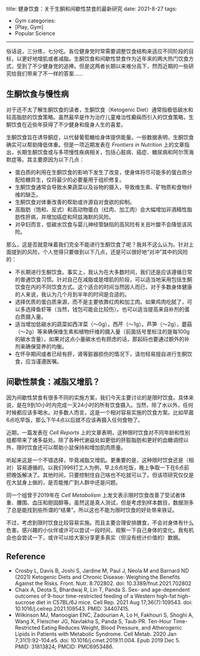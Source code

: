 title: 健身饮食：关于生酮和间歇性禁食的最新研究
date: 2021-8-27
tags:
- Gym
categories:
- [Play, Gym]
- Popular Science
---

俗话说，三分练，七分吃。各位健身党时常需要调整饮食结构来适应不同阶段的目标，以更好地增肌或者减脂。生酮饮食和间歇性禁食作为近年来的两大热门饮食方式，受到了不少健身党的追捧。但是这两者长期以来难分高下，然而近期的一些研究给我们带来了不一样的答案……

<!-- more -->

## 生酮饮食与慢性病
对于还不太了解生酮饮食的读者，生酮饮食（Ketogenic Diet）通常指极低碳水和较高脂肪的饮食策略。虽然最早是作为治疗儿童难治性癫痫而引入的饮食策略，生酮饮食在近些年获得了不少健身和瘦身人生的喜爱。

生酮饮食旨在诱导酮症，以代替葡萄糖给身体提供能量。一些数据表明，生酮饮食确实可以帮助降低体重。但是一项近期发表在 *Frontiers in Nutrition* 上的文章指出，长期生酮饮食或与多项慢性疾病相关，包括心脏病、癌症、糖尿病和阿尔茨海默症等。其主要原因为以下几点：

- 蛋白质的利用在生酮饮食的影响下发生了改变，使身体将尽可能多的蛋白质分配给糖异生，仅将最少的必要量用于组织修复。
- 生酮饮食通常会导致水果蔬菜以及谷物的摄入，导致维生素、矿物质和食物纤维的缺乏。
- 生酮饮食对体重改善的帮助或许源自对食欲的抑制。
- 高脂肪（饱和、反式）和高动物蛋白（红肉、加工肉）会大幅增加非酒精性脂肪性肝病，并增加癌症和阿兹海默的风险。
- 对孕妇而言，低碳水饮食与婴儿神经管缺陷的高风险有关且叶酸不会降低该风险。

那么，这是否就意味着我们完全不能进行生酮饮食了呢？我并不这么认为。针对上面提到的风险，个人觉得只要做到以下几点，还是可以很好地“对冲”其中的风险的：

- 不长期进行生酮饮食。事实上，我认为在大多数时间，我们还是应该遵循日常的普通饮食习惯。针对自己在减脂或是增肌的阶段，可以适当地采用包括生酮饮食在内的不同饮食方式。这个适合的时间当然因人而已，对于多数身体健康的人来说，我认为几个月到半年的时间是合适的。
- 选择优质的蛋白质来源，而不是主要依靠红肉和加工肉。如果鸡肉吃腻了，可以多选择鱼虾等（当然，钱包可能会比较伤）。也可以适当提高来自补剂的蛋白质摄入量。
- 适当增加低碳水的蔬菜如西洋菜（～0g），西芹（～1g），芦笋（～2g），蘑菇（～2g）等来确保维生素和植物纤维的摄入量（前面括号里标注的是每100g的碳水含量）。如果对这点小量碳水也有顾虑的话，那起码也要通过额外的补剂来确保营养的均衡。
- 在怀孕期间或者已经有肝，肾等脏器损伤的情况下，请勿轻易擅自进行生酮饮食，应当谨遵医嘱。

## 间歇性禁食：减脂又增肌？
因为间歇性禁食有很多不同的实施方案，我们今天主要讨论的是限时饮食。具体来说，是在9到10小时内完成一天24小时的所有饮食摄入。当然，除了水以外，任何时候都应该多喝水。对多数人而言，这是一个相对容易实施的饮食方案。比如早晨6点吃早饭，那么下午4点以后就不应该再摄入任何食物了。

近期，一篇发表在 *Cell Reports* 上的文章表明，这种限时饮食对不同年龄和性别组都带来了诸多益处。除了各种代谢益处如更低的肝脏脂肪和更好的血糖调控以外，限时饮食还可以帮助小鼠保持和增加肌肉质量。

听起来这是一个不错选择，毕竟减脂又增肌。更重要的是，这种限时饮食还是（相对）容易遵循的。以我们996打工人为例，早上8点吃饭，晚上争取一下在6点前把晚饭解决了。其他时间，只要控制住自己啥也不吃就可以了。但该项研究仅仅是在大鼠身上做的，是否能推广到人群中还是问题。

同一个组曾于2019年在 *Cell Metabolism* 上发文表示限时饮食改善了受试者体重、腰围、血压和胆固醇等。虽然这是真人测试，但是考虑到样本数目，数据测多了总是能找到些所谓的“结果”。所以这也不能为限时饮食的好处带来铁证。

不过，考虑到限时饮食比较容易实施。而且主要合理安排膳食，不会对身体有什么危害。感兴趣的小伙伴或许可以尝试一段时间，观察一下自己身体的变化。我有机会也会尝试一下，或许可以给大家分享更多真实（但没有统计价值的）数据。

## Reference
- Crosby L, Davis B, Joshi S, Jardine M, Paul J, Neola M and Barnard ND (2021) Ketogenic Diets and Chronic Disease: Weighing the Benefits Against the Risks. Front. Nutr. 8:702802. doi: 10.3389/fnut.2021.702802
- Chaix A, Deota S, Bhardwaj R, Lin T, Panda S. Sex- and age-dependent outcomes of 9-hour time-restricted feeding of a Western high-fat high-sucrose diet in C57BL/6J mice. Cell Rep. 2021 Aug 17;36(7):109543. doi: 10.1016/j.celrep.2021.109543. PMID: 34407415.
- Wilkinson MJ, Manoogian ENC, Zadourian A, Lo H, Fakhouri S, Shoghi A, Wang X, Fleischer JG, Navlakha S, Panda S, Taub PR. Ten-Hour Time-Restricted Eating Reduces Weight, Blood Pressure, and Atherogenic Lipids in Patients with Metabolic Syndrome. Cell Metab. 2020 Jan 7;31(1):92-104.e5. doi: 10.1016/j.cmet.2019.11.004. Epub 2019 Dec 5. PMID: 31813824; PMCID: PMC6953486.